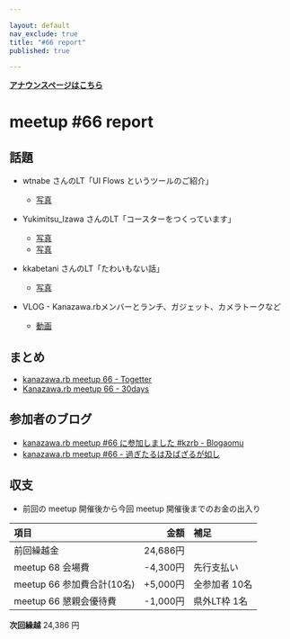 ```yaml
---

layout: default
nav_exclude: true
title: "#66 report"
published: true

---
```


<div style="text-align: left;"><a href="/66/"><strong>アナウンスページはこちら</strong></a></div>

# meetup #66 report

## 話題

* wtnabe さんのLT「UI Flows というツールのご紹介」
  + [写真](http://30d.jp/kzrb/56/photo/34)

* Yukimitsu_Izawa さんのLT「コースターをつくっています」
  + [写真](http://30d.jp/kzrb/56/photo/86)
  + [写真](http://30d.jp/kzrb/56/photo/77)

* kkabetani さんのLT「たわいもない話」
  + [写真](http://30d.jp/kzrb/56/photo/36)

* VLOG - Kanazawa.rbメンバーとランチ、ガジェット、カメラトークなど
  + [動画](https://t.co/STHImFqPzO)

## まとめ

* [kanazawa.rb meetup 66 - Togetter](https://togetter.com/li/1200750)
* [Kanazawa.rb meetup 66 - 30days](http://30d.jp/kzrb/56)

## 参加者のブログ

* [kanazawa\.rb meetup \#66 に参加しました \#kzrb \- Blogaomu](http://www.blogaomu.com/entry/kzrb66)
* [kanazawa\.rb meetup \#66 \- 過ぎたるは及ばざるが如し](http://cotton-desu.hatenablog.com/entry/2018/02/18/223518)

## 収支

* 前回の meetup 開催後から今回 meetup 開催後までのお金の出入り

|項目                           |金額         |補足                                               |
|:------------------------------|------------:|:--------------------------------------------------|
| 前回繰越金                    |    24,686円 |                                                   |
| meetup 68 会場費              |    -4,300円 | 先行支払い                                        |
| meetup 66 参加費合計(10名)    |   +5,000円 | 全参加者 10名                  |
| meetup 66 懇親会優待費        |    -1,000円 | 県外LT枠 1名                                      |

**次回繰越**  24,386 円
